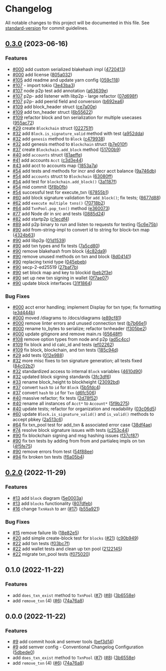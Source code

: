 # Changelog

All notable changes to this project will be documented in this file. See [standard-version](https://github.com/conventional-changelog/standard-version) for commit guidelines.

## [0.3.0](https://github.com/mrlucciola/proof-of-stake/compare/v0.2.0...v0.3.0) (2023-06-16)


### Features

* [#000](https://github.com/mrlucciola/proof-of-stake/issues/000) add custom serialized blakehash impl ([4720413](https://github.com/mrlucciola/proof-of-stake/commit/4720413a304889fa850afad5ac1c3c2b824e691a))
* [#000](https://github.com/mrlucciola/proof-of-stake/issues/000) add license ([805a032](https://github.com/mrlucciola/proof-of-stake/commit/805a032068ec16cc2b01e930d34e12bc18a24fe0))
* [#105](https://github.com/mrlucciola/proof-of-stake/issues/105) add readme and update yarn config ([059c118](https://github.com/mrlucciola/proof-of-stake/commit/059c11854b016057e97cae6e152a56600dd17c26))
* [#107](https://github.com/mrlucciola/proof-of-stake/issues/107) - import tokio ([3e43ba3](https://github.com/mrlucciola/proof-of-stake/commit/3e43ba3d391c028d474a89bc94553e897a65a8e4))
* [#107](https://github.com/mrlucciola/proof-of-stake/issues/107) node p2p test add annotation ([a63639e](https://github.com/mrlucciola/proof-of-stake/commit/a63639e81e5bee24073d14e79d3e3c2d6e08d443))
* [#107](https://github.com/mrlucciola/proof-of-stake/issues/107) p2p- add listener with libp2p - large refactor ([07d698f](https://github.com/mrlucciola/proof-of-stake/commit/07d698fa9202d2cf1eb70cee8d0b006baf41d5d8))
* [#107](https://github.com/mrlucciola/proof-of-stake/issues/107) p2p- add peerid field and conversion ([b692ea6](https://github.com/mrlucciola/proof-of-stake/commit/b692ea6d768fcb103d21afab08abb5a6bf762d67))
* [#109](https://github.com/mrlucciola/proof-of-stake/issues/109) add block_header struct ([ce7a00e](https://github.com/mrlucciola/proof-of-stake/commit/ce7a00e0f7741b747426726f55b6fbdc4b1d96e9))
* [#109](https://github.com/mrlucciola/proof-of-stake/issues/109) add txn_header struct ([6b55622](https://github.com/mrlucciola/proof-of-stake/commit/6b55622ad0c34f83981985ed6e8d2f3c9775a783))
* [#109](https://github.com/mrlucciola/proof-of-stake/issues/109) refactor block and txn serialization for multiple usecases ([955ac72](https://github.com/mrlucciola/proof-of-stake/commit/955ac7292c492e89cfb9a1d3dd9e44c35243a1b3))
* [#29](https://github.com/mrlucciola/proof-of-stake/issues/29) create `Blockchain` struct ([022751f](https://github.com/mrlucciola/proof-of-stake/commit/022751f35462b15d7b765b9b20f1de7a9e3455ec))
* [#32](https://github.com/mrlucciola/proof-of-stake/issues/32) add `Block.is_signature_valid` method with test ([a952dda](https://github.com/mrlucciola/proof-of-stake/commit/a952dda2a591246bbc0330f545d064c7e609815b))
* [#32](https://github.com/mrlucciola/proof-of-stake/issues/32) add `genesis` method to `Block` ([c479938](https://github.com/mrlucciola/proof-of-stake/commit/c479938867595cc94d6e0b2f01d15e34a67561cb))
* [#32](https://github.com/mrlucciola/proof-of-stake/issues/32) add genesis method to `Blockchain` struct ([b7e010f](https://github.com/mrlucciola/proof-of-stake/commit/b7e010ffbc24550941e3c5805f4aaea4e047be71))
* [#37](https://github.com/mrlucciola/proof-of-stake/issues/37) create `Blockchain.add_block` method ([51700b9](https://github.com/mrlucciola/proof-of-stake/commit/51700b9356ba4f0af1d2f5e1e89349c1ece18ac2))
* [#40](https://github.com/mrlucciola/proof-of-stake/issues/40) add `accounts` struct ([61aeffe](https://github.com/mrlucciola/proof-of-stake/commit/61aeffe64f853197c07d9aeed29303262ac2ad54))
* [#41](https://github.com/mrlucciola/proof-of-stake/issues/41) add accounts `Acct` ([c3d3e44](https://github.com/mrlucciola/proof-of-stake/commit/c3d3e44974e7be0608e2b541c4d72e2ef6b78594))
* [#43](https://github.com/mrlucciola/proof-of-stake/issues/43) add acct to accounts map ([1853a7a](https://github.com/mrlucciola/proof-of-stake/commit/1853a7a79e61b625a9be9fe4bd85ddfcf812bd6e))
* [#54](https://github.com/mrlucciola/proof-of-stake/issues/54)  add tests and methods for incr and decr acct balance ([9a746db](https://github.com/mrlucciola/proof-of-stake/commit/9a746db01b6f7919b1f203fc053ac3f61136a77b))
* [#54](https://github.com/mrlucciola/proof-of-stake/issues/54) add `accounts` struct to `Blockchain` ([63080ff](https://github.com/mrlucciola/proof-of-stake/commit/63080ff0385043083825579c792a1c3a16e4fcee))
* [#54](https://github.com/mrlucciola/proof-of-stake/issues/54) add test for `blockchain.add_block()` ([3a1187f](https://github.com/mrlucciola/proof-of-stake/commit/3a1187f993bf273eed599be7cf80faceadcec7d5))
* [#54](https://github.com/mrlucciola/proof-of-stake/issues/54) mid commit ([5f8b0fb](https://github.com/mrlucciola/proof-of-stake/commit/5f8b0fb0cc13c27d81991eb3d22a936d59e3e1f0))
* [#54](https://github.com/mrlucciola/proof-of-stake/issues/54) successful test for execute_txn ([67855b1](https://github.com/mrlucciola/proof-of-stake/commit/67855b1dde1e88b3554c7ca015ff628aca208db6))
* [#60](https://github.com/mrlucciola/proof-of-stake/issues/60) add block signature validation for `add_block()`; fix tests; ([8677d88](https://github.com/mrlucciola/proof-of-stake/commit/8677d88e0317326ac4175318ef04a34d7e1d90c9))
* [#62](https://github.com/mrlucciola/proof-of-stake/issues/62) add `execute multiple txns()` ([70718b2](https://github.com/mrlucciola/proof-of-stake/commit/70718b247e8e4deb4d84d6e849c58b9431458dea))
* [#64](https://github.com/mrlucciola/proof-of-stake/issues/64) add `TxnPool.pop_txn()` method ([e360073](https://github.com/mrlucciola/proof-of-stake/commit/e360073ac7068e6d3f26272a529493669c70bd53))
* [#77](https://github.com/mrlucciola/proof-of-stake/issues/77) add Node dir in src and tests ([0885d24](https://github.com/mrlucciola/proof-of-stake/commit/0885d243ee29f6f0e55fbdf86e27c2da616e72c5))
* [#82](https://github.com/mrlucciola/proof-of-stake/issues/82) add startp2p ([c1ecdf4](https://github.com/mrlucciola/proof-of-stake/commit/c1ecdf47c112a6ad2a0fb171beb2d0770559f6e6))
* [#89](https://github.com/mrlucciola/proof-of-stake/issues/89) add p2p binary to run and listen to requests for testing ([5c6e75b](https://github.com/mrlucciola/proof-of-stake/commit/5c6e75b04594b6c5af551d8f424df0f08399e2dd))
* [#90](https://github.com/mrlucciola/proof-of-stake/issues/90) add from-string-impl to convert id to string for block-txn map ([4324b63](https://github.com/mrlucciola/proof-of-stake/commit/4324b638e0111997a931caabb2fdc172d3af3674))
* [#90](https://github.com/mrlucciola/proof-of-stake/issues/90) add libp2p ([01d1539](https://github.com/mrlucciola/proof-of-stake/commit/01d1539be54563c9cf3994dc86f5fd7dec70d9af))
* [#90](https://github.com/mrlucciola/proof-of-stake/issues/90) add txn types and fix tests ([7a5cd80](https://github.com/mrlucciola/proof-of-stake/commit/7a5cd809ea8c551eceacf24252acaf032fbede9a))
* [#90](https://github.com/mrlucciola/proof-of-stake/issues/90) remove blakehash from block ([4c82da9](https://github.com/mrlucciola/proof-of-stake/commit/4c82da979b264a3c02178d2ac2880c72ef2dd06e))
* [#90](https://github.com/mrlucciola/proof-of-stake/issues/90) remove unused methods on txn and block ([8d04141](https://github.com/mrlucciola/proof-of-stake/commit/8d04141e883b9e9a14ade98155c084c4e7d93ea8))
* [#90](https://github.com/mrlucciola/proof-of-stake/issues/90) replacing txnid type ([045ebeb](https://github.com/mrlucciola/proof-of-stake/commit/045ebebc41610c6e2269d27085c45d1565023a9d))
* [#90](https://github.com/mrlucciola/proof-of-stake/issues/90) secp-2-ed25519 ([27baf7b](https://github.com/mrlucciola/proof-of-stake/commit/27baf7b1d2b13f1680a44bb3ac3aded7bccb3d99))
* [#90](https://github.com/mrlucciola/proof-of-stake/issues/90) set block map and key to blockid ([beb2f3e](https://github.com/mrlucciola/proof-of-stake/commit/beb2f3eca13ae53b62ba2e2f811e1684b3a77fa4))
* [#90](https://github.com/mrlucciola/proof-of-stake/issues/90) set up new txn signing in wallet ([0f7ae07](https://github.com/mrlucciola/proof-of-stake/commit/0f7ae071e8b37cdf8df951ea127a84018037b950))
* [#90](https://github.com/mrlucciola/proof-of-stake/issues/90) update block interfaces ([31f1864](https://github.com/mrlucciola/proof-of-stake/commit/31f18641146b97579ef021657c33fbe2426443ce))


### Bug Fixes

* [#000](https://github.com/mrlucciola/proof-of-stake/issues/000) acct error handling; implement Display for txn type; fix formatting ([e3d444b](https://github.com/mrlucciola/proof-of-stake/commit/e3d444b7ab41b2259d9ef43be008ce08aea5cc28))
* [#000](https://github.com/mrlucciola/proof-of-stake/issues/000) moved /diagrams to /docs/diagrams ([e89cf81](https://github.com/mrlucciola/proof-of-stake/commit/e89cf811aa3c9f9817cccd480ec811012c744b1e))
* [#000](https://github.com/mrlucciola/proof-of-stake/issues/000) remove linter errors and unused connection test ([b7b66e1](https://github.com/mrlucciola/proof-of-stake/commit/b7b66e191b43fbe630fd6528599ac4fc8c27af1d))
* [#000](https://github.com/mrlucciola/proof-of-stake/issues/000) rename to_bytes to serialize; refactor txnheader ([f305be2](https://github.com/mrlucciola/proof-of-stake/commit/f305be241805423ad85f2669da29d32c4743593f))
* [#000](https://github.com/mrlucciola/proof-of-stake/issues/000) update gitignore and remove main.rs ([65648ff](https://github.com/mrlucciola/proof-of-stake/commit/65648ff4fe7745e6d4438f78c98b987c74992bb0))
* [#108](https://github.com/mrlucciola/proof-of-stake/issues/108) remove option types from node and p2p ([ad5c4cc](https://github.com/mrlucciola/proof-of-stake/commit/ad5c4cc3ebca00fa326ce3fe5768f30721112645))
* [#109](https://github.com/mrlucciola/proof-of-stake/issues/109) fix block and id calc_id and tests ([ef02262](https://github.com/mrlucciola/proof-of-stake/commit/ef02262c0bc8ce1a2560ff4003706374466a01ca))
* [#109](https://github.com/mrlucciola/proof-of-stake/issues/109) fix block, blockchain, and txn tests ([185c94d](https://github.com/mrlucciola/proof-of-stake/commit/185c94dd9de2cbbf3b767d8370bda82ea5150686))
* [#29](https://github.com/mrlucciola/proof-of-stake/issues/29) add tests ([012e988](https://github.com/mrlucciola/proof-of-stake/commit/012e9883cf8c3e13090c6d8480a53d59dc4fa2f7))
* [#32](https://github.com/mrlucciola/proof-of-stake/issues/32) more misc fixes to txn signature generation; all tests fixed ([84c02b2](https://github.com/mrlucciola/proof-of-stake/commit/84c02b266037fc31b17150ce523f25de909d0742))
* [#32](https://github.com/mrlucciola/proof-of-stake/issues/32) standardized access to internal `Block` variables ([4610d90](https://github.com/mrlucciola/proof-of-stake/commit/4610d9060dfee81780d59f718b2baba74b4eca7b))
* [#32](https://github.com/mrlucciola/proof-of-stake/issues/32) updated block signing standards ([3fc3df6](https://github.com/mrlucciola/proof-of-stake/commit/3fc3df6ebcf4ddd828fd195369fc5529c16feb08))
* [#33](https://github.com/mrlucciola/proof-of-stake/issues/33) rename block_height to blockheight ([23092bd](https://github.com/mrlucciola/proof-of-stake/commit/23092bdc9becd93b117d362ca411027e4f74e2f0))
* [#37](https://github.com/mrlucciola/proof-of-stake/issues/37) convert `hash` to `id` for `Block` ([5b5fdc4](https://github.com/mrlucciola/proof-of-stake/commit/5b5fdc47e3fb33c7a2e526b5d2db552dbf021925))
* [#37](https://github.com/mrlucciola/proof-of-stake/issues/37) convert `hash` to `id` for `Txn` ([d6fc506](https://github.com/mrlucciola/proof-of-stake/commit/d6fc506117ef18101a4f4b133fb4683c79bbda48))
* [#40](https://github.com/mrlucciola/proof-of-stake/issues/40) massive refactor; fix tests ([2d78f52](https://github.com/mrlucciola/proof-of-stake/commit/2d78f5263a4f94c3ded0335da36370d1a9045182))
* [#40](https://github.com/mrlucciola/proof-of-stake/issues/40) rename all instances of `Acct*` to `Account*` ([5f9b275](https://github.com/mrlucciola/proof-of-stake/commit/5f9b2754bad20294aa876b9d821db8d745534d66))
* [#40](https://github.com/mrlucciola/proof-of-stake/issues/40) update tests; refactor for organization and readability ([03c06d5](https://github.com/mrlucciola/proof-of-stake/commit/03c06d5c5bcd9b18b05d4493856d19ba7d880ee0))
* [#60](https://github.com/mrlucciola/proof-of-stake/issues/60) update `Block.is_signature_valid()` and `is_valid()` methods to accept pbkey ([2a513c6](https://github.com/mrlucciola/proof-of-stake/commit/2a513c6a36056bbf175e37c5daa26d35e8a21d20))
* [#64](https://github.com/mrlucciola/proof-of-stake/issues/64) fix txn_pool test for add_txn & associated error case ([38df4ae](https://github.com/mrlucciola/proof-of-stake/commit/38df4ae20b64e4400442380de53eb76cef72dd2b))
* [#74](https://github.com/mrlucciola/proof-of-stake/issues/74) resolve block signature issues with tests ([c253c44](https://github.com/mrlucciola/proof-of-stake/commit/c253c44f821af56316984b916c85664d3cc31263))
* [#90](https://github.com/mrlucciola/proof-of-stake/issues/90) fix blockchain signing and msg hashing issues ([f37cf87](https://github.com/mrlucciola/proof-of-stake/commit/f37cf8716bf4d59031f9d3344ee65c829346bada))
* [#90](https://github.com/mrlucciola/proof-of-stake/issues/90) fix txn tests by adding from from and partialeq impls on txn ([4f5fe75](https://github.com/mrlucciola/proof-of-stake/commit/4f5fe754ac2407d2bc3deb33f658e6c6406c35b8))
* [#90](https://github.com/mrlucciola/proof-of-stake/issues/90) remove errors from test ([54f88ee](https://github.com/mrlucciola/proof-of-stake/commit/54f88ee59be09db77a15546545f29375d9691387))
* [#94](https://github.com/mrlucciola/proof-of-stake/issues/94) fix broken txn tests ([f6a05b4](https://github.com/mrlucciola/proof-of-stake/commit/f6a05b4eb6be4456e5eb70fe00e2adc0c5889264))

## [0.2.0](https://github.com/mrlucciola/proof-of-stake/compare/v0.1.0...v0.2.0) (2022-11-29)


### Features

* [#13](https://github.com/mrlucciola/proof-of-stake/issues/13) add `block` diagram ([5e0003a](https://github.com/mrlucciola/proof-of-stake/commit/5e0003a5b6020d99c8d1d0e212e52760d0731187))
* [#13](https://github.com/mrlucciola/proof-of-stake/issues/13) add `blocks` functionality ([807dfeb](https://github.com/mrlucciola/proof-of-stake/commit/807dfeb82c07554c1a3be8be953fc517497500a6))
* [#16](https://github.com/mrlucciola/proof-of-stake/issues/16) change `TxnHash` to arr ([#17](https://github.com/mrlucciola/proof-of-stake/issues/17)) ([b55a921](https://github.com/mrlucciola/proof-of-stake/commit/b55a9216898bb15655af003929cf8d33aabd2b29))


### Bug Fixes

* [#15](https://github.com/mrlucciola/proof-of-stake/issues/15) remove failure lib ([18e82e5](https://github.com/mrlucciola/proof-of-stake/commit/18e82e555a8d856d80bbab32b9d7421b0d6289f4))
* [#20](https://github.com/mrlucciola/proof-of-stake/issues/20) add simple create-block test for `blocks` ([#21](https://github.com/mrlucciola/proof-of-stake/issues/21)) ([c90b949](https://github.com/mrlucciola/proof-of-stake/commit/c90b949042f1e8fe961c3948a627eb421296d1d0))
* [#22](https://github.com/mrlucciola/proof-of-stake/issues/22) add txn tests ([f03bc7f](https://github.com/mrlucciola/proof-of-stake/commit/f03bc7f27b5cc9cda7fd9a44c1dc75fb443fcab5))
* [#22](https://github.com/mrlucciola/proof-of-stake/issues/22) add wallet tests and clean up txn pool ([2122145](https://github.com/mrlucciola/proof-of-stake/commit/212214555449e3b1184b4d4dfe011dc8938fb276))
* [#22](https://github.com/mrlucciola/proof-of-stake/issues/22) migrate txn_pool tests ([f075020](https://github.com/mrlucciola/proof-of-stake/commit/f0750202e12f4347bb6682b5505578e994f67745))

## 0.1.0 (2022-11-22)


### Features

* add `does_txn_exist` method to `TxnPool` ([#7](https://github.com/mrlucciola/proof-of-stake/issues/7)) ([#8](https://github.com/mrlucciola/proof-of-stake/issues/8)) ([3b6558e](https://github.com/mrlucciola/proof-of-stake/commit/3b6558e83541e1f790cf5c48e1c429d7c102f3c6))
* add `remove_txn` (4) ([#6](https://github.com/mrlucciola/proof-of-stake/issues/6)) ([74a76a8](https://github.com/mrlucciola/proof-of-stake/commit/74a76a8988e62406c79ed449c932d13f7d916de9))

## 0.0.0 (2022-11-22)


### Features

* [#9](https://github.com/mrlucciola/proof-of-stake/issues/9) add commit hook and semver tools ([bef3d14](https://github.com/mrlucciola/proof-of-stake/commit/bef3d143275a89eed4e77c8051533ece510e1e18))
* [#9](https://github.com/mrlucciola/proof-of-stake/issues/9) add semver config - Conventional Changelog Configuration ([5dbede0](https://github.com/mrlucciola/proof-of-stake/commit/5dbede0ab34624f2ff0edfcafa057687772c6dab))
* add `does_txn_exist` method to `TxnPool` ([#7](https://github.com/mrlucciola/proof-of-stake/issues/7)) ([#8](https://github.com/mrlucciola/proof-of-stake/issues/8)) ([3b6558e](https://github.com/mrlucciola/proof-of-stake/commit/3b6558e83541e1f790cf5c48e1c429d7c102f3c6))
* add `remove_txn` (4) ([#6](https://github.com/mrlucciola/proof-of-stake/issues/6)) ([74a76a8](https://github.com/mrlucciola/proof-of-stake/commit/74a76a8988e62406c79ed449c932d13f7d916de9))
